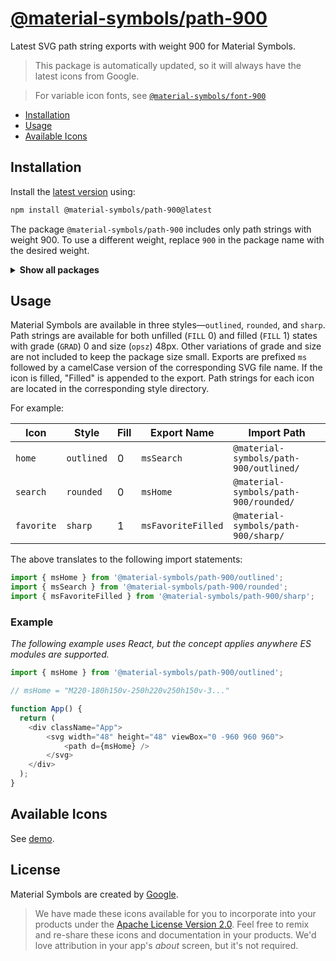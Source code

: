 # [@material-symbols/path-900](https://github.com/marella/material-symbols/tree/main/svg/900)

Latest SVG path string exports with weight 900 for Material Symbols.

> This package is automatically updated, so it will always have the latest icons from Google.

> For variable icon fonts, see [`@material-symbols/font-900`](https://www.npmjs.com/package/@material-symbols/font-900)

- [Installation](#installation)
- [Usage](#usage)
- [Available Icons](#available-icons)

## Installation

Install the [latest version][releases] using:

```sh
npm install @material-symbols/path-900@latest
```

The package `@material-symbols/path-900` includes only path strings with weight 900. To use a different weight, replace `900` in the package name with the desired weight.

<details>
<summary><strong>Show all packages</strong></summary><br>

| Package                                                                                  | Weight |
|:-----------------------------------------------------------------------------------------| :----- |
| [`@material-symbols/path-100`](https://www.npmjs.com/package/@material-symbols/path-100) | 100    |
| [`@material-symbols/path-200`](https://www.npmjs.com/package/@material-symbols/path-200) | 200    |
| [`@material-symbols/path-300`](https://www.npmjs.com/package/@material-symbols/path-300) | 300    |
| [`@material-symbols/path-400`](https://www.npmjs.com/package/@material-symbols/path-400) | 400    |
| [`@material-symbols/path-500`](https://www.npmjs.com/package/@material-symbols/path-500) | 500    |
| [`@material-symbols/path-600`](https://www.npmjs.com/package/@material-symbols/path-600) | 600    |
| [`@material-symbols/path-700`](https://www.npmjs.com/package/@material-symbols/path-700) | 700    |

</details>

## Usage

Material Symbols are available in three styles&mdash;`outlined`, `rounded`, and `sharp`. Path strings are available for both unfilled (`FILL` 0) and filled (`FILL` 1) states with grade (`GRAD`) 0 and size (`opsz`) 48px. Other variations of grade and size are not included to keep the package size small. Exports are prefixed `ms` followed by a camelCase version of the corresponding SVG file name. If the icon is filled, "Filled" is appended to the export. Path strings for each icon are located in the corresponding style directory.

For example:

| Icon       | Style      | Fill | Export Name        | Import Path                                   |
|------------|------------|------|--------------------|-----------------------------------------------|
| `home`     | `outlined` | 0    | `msSearch`         | `@material-symbols/path-900/outlined/` |
| `search`   | `rounded`  | 0    | `msHome`           | `@material-symbols/path-900/rounded/`  |
| `favorite` | `sharp`    | 1    | `msFavoriteFilled` | `@material-symbols/path-900/sharp/`    |

The above translates to the following import statements:
```js
import { msHome } from '@material-symbols/path-900/outlined';
import { msSearch } from '@material-symbols/path-900/rounded';
import { msFavoriteFilled } from '@material-symbols/path-900/sharp';
```

### Example

*The following example uses React, but the concept applies anywhere ES modules are supported.*

```js
import { msHome } from '@material-symbols/path-900/outlined';

// msHome = "M220-180h150v-250h220v250h150v-3..."

function App() {
  return (
    <div className="App">
        <svg width="48" height="48" viewBox="0 -960 960 960">
            <path d={msHome} />
        </svg>
    </div>
  );
}
```

## Available Icons

See [demo].

## License

Material Symbols are created by [Google](https://github.com/google/material-design-icons#license).

> We have made these icons available for you to incorporate into your products under the [Apache License Version 2.0][license]. Feel free to remix and re-share these icons and documentation in your products.
We'd love attribution in your app's *about* screen, but it's not required.

[releases]: https://github.com/marella/material-symbols/releases
[license]: https://github.com/marella/material-symbols/blob/main/svg/900/LICENSE
[demo]: https://marella.github.io/material-symbols/demo/
